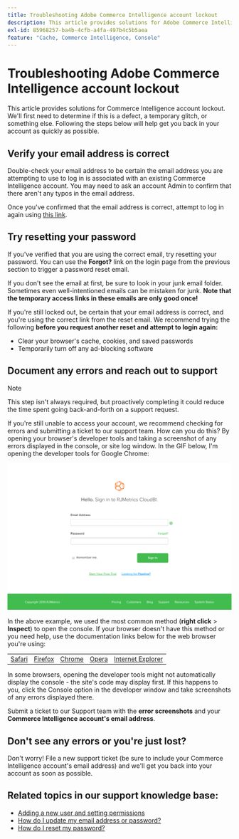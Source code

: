 ```yaml
---
title: Troubleshooting Adobe Commerce Intelligence account lockout
description: This article provides solutions for Adobe Commerce Intelligence account lockout. We'll first need to determine if this is a defect, a temporary glitch, or something else. Following the steps below will help get you back in your account as quickly as possible.
exl-id: 85968257-ba4b-4cfb-a4fa-497b4c5b5aea
feature: "Cache, Commerce Intelligence, Console"
---
```

# Troubleshooting Adobe Commerce Intelligence account lockout

<!--
BOB: Is this in TOC?
-->

This article provides solutions for Commerce Intelligence account lockout. We'll first need to determine if this is a defect, a temporary glitch, or something else. Following the steps below will help get you back in your account as quickly as possible.

## Verify your email address is correct

Double-check your email address to be certain the email address you are attempting to use to log in is associated with an existing Commerce Intelligence account. You may need to ask an account Admin to confirm that there aren't any typos in the email address.

Once you've confirmed that the email address is correct, attempt to log in again using [this link](https://dashboard.rjmetrics.com/v2/session/create#/).

## Try resetting your password

If you've verified that you are using the correct email, try resetting your password. You can use the **Forgot?** link on the login page from the previous section to trigger a password reset email.

If you don't see the email at first, be sure to look in your junk email folder. Sometimes even well-intentioned emails can be mistaken for junk. **Note that the temporary access links in these emails are only good once!**

If you're still locked out, be certain that your email address is correct, and you're using the correct link from the reset email. We recommend trying the following **before you request another reset and attempt to login again:**

* Clear your browser's cache, cookies, and saved passwords
* Temporarily turn off any ad-blocking software

## Document any errors and reach out to support

>[!NOTE]
>
>This step isn't always required, but proactively completing it could reduce the time spent going back-and-forth on a support request.

If you're still unable to access your account, we recommend checking for errors and submitting a ticket to our support team. How can you do this? By opening your browser's developer tools and taking a screenshot of any errors displayed in the console, or site log window. In the GIF below, I'm opening the developer tools for Google Chrome:

![Opening Chrome's developer tools.](assets/Opening_Chrome_dev_tools.gif)

In the above example, we used the most common method (**right click** > **Inspect**) to open the console. If your browser doesn't have this method or you need help, use the documentation links below for the web browser you're using:

<table>
<tbody>
<tr>
<td><a href="https://www.technipages.com/mac-os-x-enable-web-inspector-in-safari">Safari</a></td>
<td><a href="https://developer.mozilla.org/en-US/docs/Tools/Web_Console/Opening_the_Web_Console">Firefox</a></td>
<td><a href="https://developers.google.com/web/tools/chrome-devtools/?hl=en">Chrome</a></td>
<td><a href="https://www.opera.com/dragonfly/documentation/">Opera</a></td>
<td><a href="https://msdn.microsoft.com/en-us/library/gg589512(v=vs.85).aspx#OpeningTools">Internet Explorer</a></td>
</tr>
</tbody>
</table>

In some browsers, opening the developer tools might not automatically display the console - the site's code may display first. If this happens to you, click the Console option in the developer window and take screenshots of any errors displayed there.

Submit a ticket to our Support team with the **error screenshots** and your **Commerce Intelligence account's email address**.

## Don't see any errors or you're just lost?

Don't worry! File a new support ticket (be sure to include your Commerce Intelligence account's email address) and we'll get you back into your account as soon as possible.

## Related topics in our support knowledge base:

* [Adding a new user and setting permissions](https://experienceleague.adobe.com/docs/commerce-business-intelligence/mbi/administrator/user-mgmt/user-management.html)
* [How do I update my email address or password?](https://experienceleague.adobe.com/docs/commerce-business-intelligence/mbi/administrator/user-mgmt/create-user.html)
* [How do I reset my password?](https://experienceleague.adobe.com/docs/commerce-business-intelligence/mbi/administrator/user-mgmt/reset-password.html)
